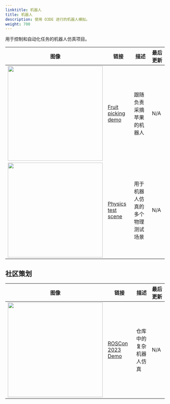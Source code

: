 ```yaml
---
linktitle: 机器人
title: 机器人
description: 使用 O3DE 进行的机器人模拟。
weight: 700
---
```


用于控制和自动化任务的机器人仿真项目。

|图像 |链接 |描述 |最后更新 |
| - | - | - | - |
| <img src="/images/learning-guide/samples/robotic/fruit-picking.png" width="300px" /> | [Fruit picking demo](https://github.com/o3de/ROSConDemo) | 跟随负责采摘苹果的机器人 | N/A |
| <img src="/images/learning-guide/samples/robotic/physics-test-scene.png" width="300px" /> | [Physics test scene](https://github.com/o3de/o3de-physics-test-scene) | 用于机器人仿真的多个物理测试场景 | N/A |

## 社区策划

|图像 |链接 |描述 |最后更新 |
| - | - | - | - |
| <img src="/images/learning-guide/samples/robotic/roscon-2023.png" width="300px" /> | [ROSCon 2023 Demo](https://github.com/RobotecAI/ROSCon2023Demo) | 仓库中的复杂机器人仿真 | N/A |
